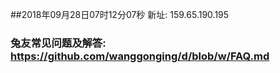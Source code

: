 ##2018年09月28日07时12分07秒 新址: 159.65.190.195
### 兔友常见问题及解答: https://github.com/wanggonging/d/blob/w/FAQ.md
